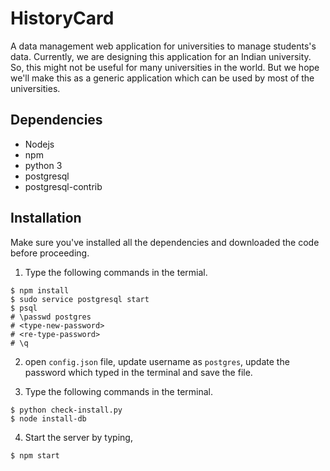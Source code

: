 # HistoryCard

A data management web application for universities to manage students's data. Currently, we are designing this application for an Indian university. So, this might not be useful for many universities in the world. But we hope we'll make this as a generic application which can be used by most of the universities.

## Dependencies

- Nodejs
- npm
- python 3
- postgresql
- postgresql-contrib

## Installation

Make sure you've installed all the dependencies and downloaded the code before proceeding.

1) Type the following commands in the termial.
```
$ npm install
$ sudo service postgresql start
$ psql
# \passwd postgres
# <type-new-password>
# <re-type-password>
# \q
```
2) open `config.json` file, update username as `postgres`, update the password which typed in the terminal and save the file.

3) Type the following commands in the terminal.
```
$ python check-install.py
$ node install-db
```
4) Start the server by typing,
```
$ npm start
```
